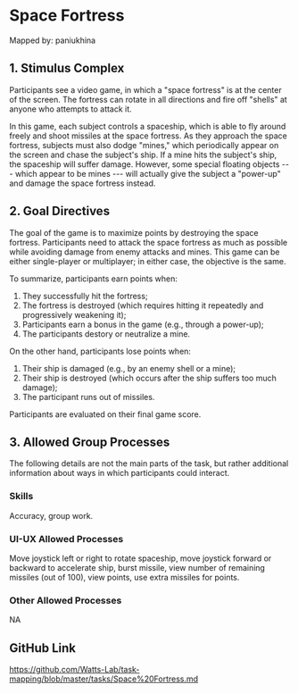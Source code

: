 # Space Fortress

Mapped by: paniukhina 

## 1. Stimulus Complex 
Participants see a video game, in which a "space fortress" is at the center of the screen. The fortress can rotate in all directions and fire off "shells" at anyone who attempts to attack it.

In this game, each subject controls a spaceship, which is able to fly around freely and shoot missiles at the space fortress. As they approach the space fortress, subjects must also dodge "mines," which periodically appear on the screen and chase the subject's ship. If a mine hits the subject's ship, the spaceship will suffer damage. However, some special floating objects --- which appear to be mines --- will actually give the subject a "power-up" and damage the space fortress instead.

## 2. Goal Directives 
The goal of the game is to maximize points by destroying the space fortress. Participants need to attack the space fortress as much as possible while avoiding damage from enemy attacks and mines. This game can be either single-player or multiplayer; in either case, the objective is the same.

To summarize, participants earn points when:

1. They successfully hit the fortress;
2. The fortress is destroyed (which requires hitting it repeatedly and progressively weakening it);
3. Participants earn a bonus in the game (e.g., through a power-up);
4. The participants destory or neutralize a mine.

On the other hand, participants lose points when:

1. Their ship is damaged (e.g., by an enemy shell or a mine);
2. Their ship is destroyed (which occurs after the ship suffers too much damage);
3. The participant runs out of missiles.

Participants are evaluated on their final game score.

## 3. Allowed Group Processes 
The following details are not the main parts of the task, but rather additional information about ways in which participants could interact.

### Skills 
Accuracy, group work.

### UI-UX Allowed Processes
Move joystick left or right to rotate spaceship, move joystick forward or backward to accelerate ship, burst missile, view number of remaining missiles (out of 100), view points, use extra missiles for points.

### Other Allowed Processes
NA

## GitHub Link 
https://github.com/Watts-Lab/task-mapping/blob/master/tasks/Space%20Fortress.md
